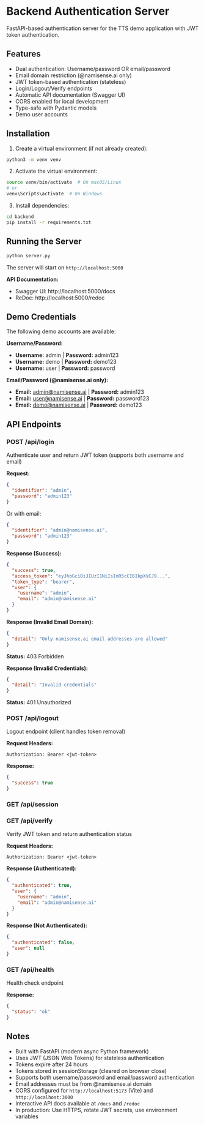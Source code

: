 # Backend Authentication Server

FastAPI-based authentication server for the TTS demo application with JWT token authentication.

## Features

- Dual authentication: Username/password OR email/password
- Email domain restriction (@namisense.ai only)
- JWT token-based authentication (stateless)
- Login/Logout/Verify endpoints
- Automatic API documentation (Swagger UI)
- CORS enabled for local development
- Type-safe with Pydantic models
- Demo user accounts

## Installation

1. Create a virtual environment (if not already created):
```bash
python3 -m venv venv
```

2. Activate the virtual environment:
```bash
source venv/bin/activate  # On macOS/Linux
# or
venv\Scripts\activate  # On Windows
```

3. Install dependencies:
```bash
cd backend
pip install -r requirements.txt
```

## Running the Server

```bash
python server.py
```

The server will start on `http://localhost:5000`

**API Documentation:**
- Swagger UI: http://localhost:5000/docs
- ReDoc: http://localhost:5000/redoc

## Demo Credentials

The following demo accounts are available:

**Username/Password:**
- **Username:** admin | **Password:** admin123
- **Username:** demo  | **Password:** demo123
- **Username:** user  | **Password:** password

**Email/Password (@namisense.ai only):**
- **Email:** admin@namisense.ai | **Password:** admin123
- **Email:** user@namisense.ai  | **Password:** password123
- **Email:** demo@namisense.ai  | **Password:** demo123

## API Endpoints

### POST /api/login
Authenticate user and return JWT token (supports both username and email)

**Request:**
```json
{
  "identifier": "admin",
  "password": "admin123"
}
```

Or with email:
```json
{
  "identifier": "admin@namisense.ai",
  "password": "admin123"
}
```

**Response (Success):**
```json
{
  "success": true,
  "access_token": "eyJhbGciOiJIUzI1NiIsInR5cCI6IkpXVCJ9...",
  "token_type": "bearer",
  "user": {
    "username": "admin",
    "email": "admin@namisense.ai"
  }
}
```

**Response (Invalid Email Domain):**
```json
{
  "detail": "Only namisense.ai email addresses are allowed"
}
```
**Status:** 403 Forbidden

**Response (Invalid Credentials):**
```json
{
  "detail": "Invalid credentials"
}
```
**Status:** 401 Unauthorized

### POST /api/logout
Logout endpoint (client handles token removal)

**Request Headers:**
```
Authorization: Bearer <jwt-token>
```

**Response:**
```json
{
  "success": true
}
```

### GET /api/session
### GET /api/verify
Verify JWT token and return authentication status

**Request Headers:**
```
Authorization: Bearer <jwt-token>
```

**Response (Authenticated):**
```json
{
  "authenticated": true,
  "user": {
    "username": "admin",
    "email": "admin@namisense.ai"
  }
}
```

**Response (Not Authenticated):**
```json
{
  "authenticated": false,
  "user": null
}
```

### GET /api/health
Health check endpoint

**Response:**
```json
{
  "status": "ok"
}
```

## Notes

- Built with FastAPI (modern async Python framework)
- Uses JWT (JSON Web Tokens) for stateless authentication
- Tokens expire after 24 hours
- Tokens stored in sessionStorage (cleared on browser close)
- Supports both username/password and email/password authentication
- Email addresses must be from @namisense.ai domain
- CORS configured for `http://localhost:5173` (Vite) and `http://localhost:3000`
- Interactive API docs available at `/docs` and `/redoc`
- In production: Use HTTPS, rotate JWT secrets, use environment variables


